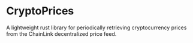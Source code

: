# CryptoPrices
 A lightweight rust library for periodically retrieving cryptocurrency prices from the ChainLink decentralized price feed.
